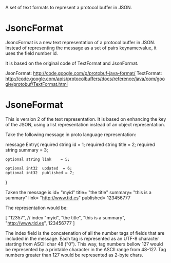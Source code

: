 A set of text formats to represent a protocol buffer in JSON.

JsoncFormat
===========
JsoncFormat is a new text representation of a protocol buffer in JSON.
Instead of representing the message as a set of pairs keyname:value, it
uses the field number id.

It is based on the original code of TextFormat and JsonFormat.

JsonFormat: http://code.google.com/p/protobuf-java-format/
TextFormat: http://code.google.com/apis/protocolbuffers/docs/reference/java/com/google/protobuf/TextFormat.html

JsoneFormat
===========

This is version 2 of the text representation. It is based on enhancing the
key of the JSON, using a list representation instead of an object
representation.

Take the following message in proto language representation:

 message Entry{
    required string id      = 1;
    required string title   = 2;
    required string summary = 3;
    
    optional string link    = 5;
    
    optional int32  updated  = 6;
    optional int32  published = 7;
 }

Taken the message is
id= "myid"
title= "the title"
summary= "this is a summary"
link= "http://www.tid.es"
published= 123456777

The representation would be:

[ "12357",  // index
  "myid", 
  "the title", 
  "this is a summary", 
  "http://www.tid.es", 
  123456777 ]

The index field is the concatenation of all the number tags of fields 
that are included in the message. Each tag is represented as an UTF-8 
character starting from ASCII char 48 ("0"). This way, tag numbers bellow
127 would be represented by a printable character in the ASCII range from
48-127. Tag numbers greater than 127 would be represented as 2-byte chars.


